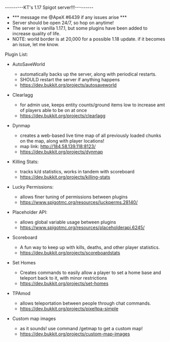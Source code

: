 ---*---*---KT's 1.17 Spigot server!!!---*---*---
- *** message me @ApeX #6439 if any issues arise ***
- Server should be open 24/7, so hop on anytime!
- The server is vanilla 1.17.1, but some plugins have been added to increase quality of life.
- NOTE: world border is at 20,000 for a possible 1.18 update. if it becomes an issue, let me know.

Plugin List:

- AutoSaveWorld
   - automatically backs up the server, along with periodical restarts.
   - SHOULD restart the server if anything happens
   - https://dev.bukkit.org/projects/autosaveworld

- Clearlagg
  - for admin use, keeps entity counts/ground items low to increase amt of players able to be on at once
  - https://dev.bukkit.org/projects/clearlagg

- Dynmap
  - creates a web-based live time map of all previously loaded chunks on the map, along with player locations!
  - map link: http://184.58.139.118:8123/
  - https://dev.bukkit.org/projects/dynmap

- Killing Stats:
  - tracks k/d statistics, works in tandem with scoreboard
  - https://dev.bukkit.org/projects/killing-stats

- Lucky Permissions:
  - allows finer tuning of permissions between plugins
  - https://www.spigotmc.org/resources/luckperms.28140/

- Placeholder API:
  - allows global variable usage between plugins
  - https://www.spigotmc.org/resources/placeholderapi.6245/

- Scoreboard
  - A fun way to keep up with kills, deaths, and other player statistics.
  - https://dev.bukkit.org/projects/scoreboardstats

- Set Homes
   - Creates commands to easily allow a player to set a home base and teleport back to it, with minor restrictions
   - https://dev.bukkit.org/projects/set-homes

- TPAmod
  - allows teleportation between people through chat commands.
  - https://dev.bukkit.org/projects/pixeltpa-simple

- Custom map images
  - as it sounds! use command /getmap <imageURL> to get a custom map!
  - https://dev.bukkit.org/projects/custom-map-images
















